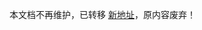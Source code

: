 <!--
 * @Descripttion:
 * @version:
 * @Author: Carl
 * @Date: 2020-10-30 16:08:16
 * @LastEditors: Carl
 * @LastEditTime: 2021-12-10 17:45:56
-->

本文档不再维护，已转移 [新地址](https://coolkit-technologies.github.io/eWeLink-API/)，原内容废弃！
